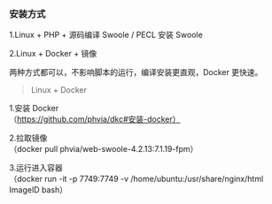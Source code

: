 
### 安装方式

1.Linux + PHP +  源码编译 Swoole / PECL 安装 Swoole

2.Linux + Docker + 镜像

两种方式都可以，不影响脚本的运行，编译安装更直观，Docker 更快速。

> Linux + Docker

1.安装 Docker  
（https://github.com/phvia/dkc#安装-docker）

2.拉取镜像  
（docker pull phvia/web-swoole-4.2.13:7.1.19-fpm）

3.运行进入容器  
（docker run -it -p 7749:7749 -v /home/ubuntu:/usr/share/nginx/html ImageID bash）

